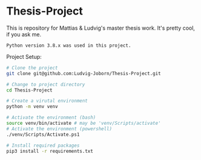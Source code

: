 # Thesis-Project
This is repository for Mattias & Ludvig's master thesis work. It's pretty cool, if you ask me.

```
Python version 3.8.x was used in this project.
```

Project Setup:

```bash
# Clone the project
git clone git@github.com:Ludvig-Joborn/Thesis-Project.git

# Change to project directory
cd Thesis-Project

# Create a virutal environment
python -m venv venv

# Activate the environment (bash)
source venv/bin/activate # may be 'venv/Scripts/activate'
# Activate the environment (powershell)
./venv/Scripts/Activate.ps1

# Install required packages
pip3 install -r requirements.txt
```
